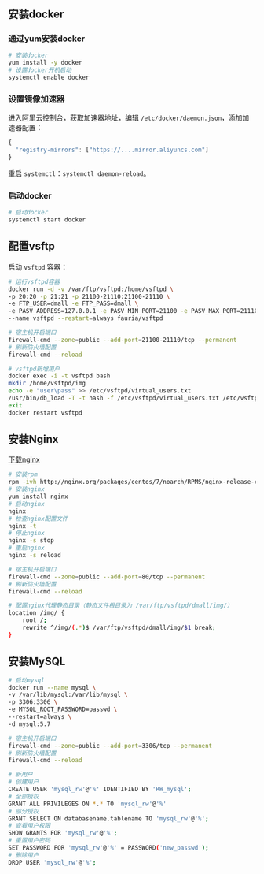 #
## 安装docker
### 通过yum安装docker
```bash
# 安装docker
yum install -y docker
# 设置docker开机启动
systemctl enable docker
```

### 设置镜像加速器
[进入阿里云控制台](https://cr.console.aliyun.com/cn-hangzhou/mirrors)，获取加速器地址，编辑 `/etc/docker/daemon.json`，添加加速器配置：
```js
{
  "registry-mirrors": ["https://....mirror.aliyuncs.com"]
}
```

重启 `systemctl`：`systemctl daemon-reload`。

### 启动docker
```bash
# 启动docker
systemctl start docker
```

## 配置vsftp
启动 `vsftpd` 容器：
```bash
# 运行vsftpd容器
docker run -d -v /var/ftp/vsftpd:/home/vsftpd \
-p 20:20 -p 21:21 -p 21100-21110:21100-21110 \
-e FTP_USER=dmall -e FTP_PASS=dmall \
-e PASV_ADDRESS=127.0.0.1 -e PASV_MIN_PORT=21100 -e PASV_MAX_PORT=21110 \
--name vsftpd --restart=always fauria/vsftpd

# 宿主机开启端口
firewall-cmd --zone=public --add-port=21100-21110/tcp --permanent
# 刷新防火墙配置
firewall-cmd --reload

# vsftpd新增用户
docker exec -i -t vsftpd bash
mkdir /home/vsftpd/img
echo -e "user\pass" >> /etc/vsftpd/virtual_users.txt
/usr/bin/db_load -T -t hash -f /etc/vsftpd/virtual_users.txt /etc/vsftpd/virtual_users.db
exit
docker restart vsftpd
```

## 安装Nginx
[下载nginx](https://nginx.org/en/download.html)
```bash
# 安装rpm
rpm -ivh http://nginx.org/packages/centos/7/noarch/RPMS/nginx-release-centos-7-0.el7.ngx.noarch.rpm
# 安装nginx
yum install nginx
# 启动nginx
nginx
# 检查nginx配置文件
nginx -t
# 停止nginx
nginx -s stop
# 重启nginx
nginx -s reload

# 宿主机开启端口
firewall-cmd --zone=public --add-port=80/tcp --permanent
# 刷新防火墙配置
firewall-cmd --reload

# 配置nginx代理静态目录（静态文件根目录为 /var/ftp/vsftpd/dmall/img/）
location /img/ {
    root /;
    rewrite ^/img/(.*)$ /var/ftp/vsftpd/dmall/img/$1 break;
}
```

## 安装MySQL
```bash
# 启动mysql
docker run --name mysql \
-v /var/lib/mysql:/var/lib/mysql \
-p 3306:3306 \
-e MYSQL_ROOT_PASSWORD=passwd \
--restart=always \
-d mysql:5.7

# 宿主机开启端口
firewall-cmd --zone=public --add-port=3306/tcp --permanent
# 刷新防火墙配置
firewall-cmd --reload

# 新用户
# 创建用户
CREATE USER 'mysql_rw'@'%' IDENTIFIED BY 'RW_mysql';
# 全部授权
GRANT ALL PRIVILEGES ON *.* TO 'mysql_rw'@'%'
# 部分授权
GRANT SELECT ON databasename.tablename TO 'mysql_rw'@'%';
# 查看用户权限
SHOW GRANTS FOR 'mysql_rw'@'%';
# 重置用户密码
SET PASSWORD FOR 'mysql_rw'@'%' = PASSWORD('new_passwd');
# 删除用户
DROP USER 'mysql_rw'@'%';
```